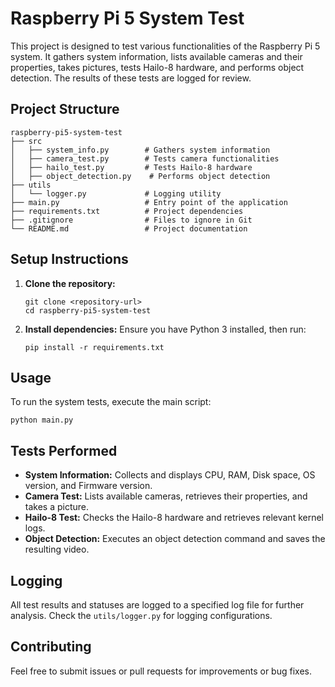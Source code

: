# Raspberry Pi 5 System Test

This project is designed to test various functionalities of the Raspberry Pi 5 system. It gathers system information, lists available cameras and their properties, takes pictures, tests Hailo-8 hardware, and performs object detection. The results of these tests are logged for review.

## Project Structure

```
raspberry-pi5-system-test
├── src
│   ├── system_info.py        # Gathers system information
│   ├── camera_test.py        # Tests camera functionalities
│   ├── hailo_test.py         # Tests Hailo-8 hardware
│   ├── object_detection.py    # Performs object detection
├── utils
│   └── logger.py             # Logging utility
├── main.py                   # Entry point of the application
├── requirements.txt          # Project dependencies
├── .gitignore                # Files to ignore in Git
└── README.md                 # Project documentation
```

## Setup Instructions

1. **Clone the repository:**
   ```
   git clone <repository-url>
   cd raspberry-pi5-system-test
   ```

2. **Install dependencies:**
   Ensure you have Python 3 installed, then run:
   ```
   pip install -r requirements.txt
   ```

## Usage

To run the system tests, execute the main script:
```
python main.py
```

## Tests Performed

- **System Information:** Collects and displays CPU, RAM, Disk space, OS version, and Firmware version.
- **Camera Test:** Lists available cameras, retrieves their properties, and takes a picture.
- **Hailo-8 Test:** Checks the Hailo-8 hardware and retrieves relevant kernel logs.
- **Object Detection:** Executes an object detection command and saves the resulting video.

## Logging

All test results and statuses are logged to a specified log file for further analysis. Check the `utils/logger.py` for logging configurations.

## Contributing

Feel free to submit issues or pull requests for improvements or bug fixes.